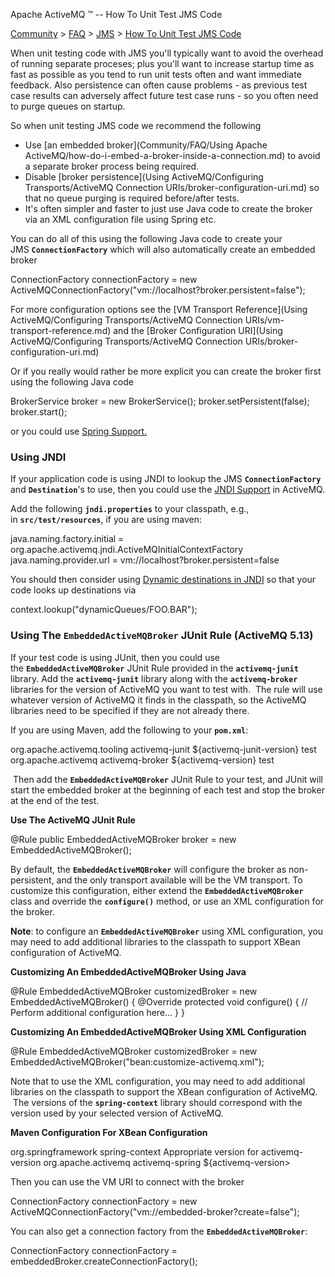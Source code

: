 Apache ActiveMQ ™ -- How To Unit Test JMS Code 

[Community](community.md) > [FAQ](CommunityCommunity/Community/faq.md) > [JMS](Community/FAQCommunity/FAQ/Community/FAQ/jms.md) > [How To Unit Test JMS Code](Community/FAQ/JMSCommunity/FAQ/JMS/Community/FAQ/JMS/how-to-unit-test-jms-code.md)


When unit testing code with JMS you'll typically want to avoid the overhead of running separate proceses; plus you'll want to increase startup time as fast as possible as you tend to run unit tests often and want immediate feedback. Also persistence can often cause problems - as previous test case results can adversely affect future test case runs - so you often need to purge queues on startup.

So when unit testing JMS code we recommend the following

*   Use [an embedded broker](Community/FAQ/Using Apache ActiveMQ/how-do-i-embed-a-broker-inside-a-connection.md) to avoid a separate broker process being required.
*   Disable [broker persistence](Using ActiveMQ/Configuring Transports/ActiveMQ Connection URIs/broker-configuration-uri.md) so that no queue purging is required before/after tests.
*   It's often simpler and faster to just use Java code to create the broker via an XML configuration file using Spring etc.

You can do all of this using the following Java code to create your JMS **`ConnectionFactory`** which will also automatically create an embedded broker

ConnectionFactory connectionFactory = new ActiveMQConnectionFactory("vm://localhost?broker.persistent=false");

For more configuration options see the [VM Transport Reference](Using ActiveMQ/Configuring Transports/ActiveMQ Connection URIs/vm-transport-reference.md) and the [Broker Configuration URI](Using ActiveMQ/Configuring Transports/ActiveMQ Connection URIs/broker-configuration-uri.md)

Or if you really would rather be more explicit you can create the broker first using the following Java code

BrokerService broker = new BrokerService();
broker.setPersistent(false);
broker.start();

or you could use [Spring Support.](Connectivity/Containers/spring-Community/support.md)

### Using JNDI

If your application code is using JNDI to lookup the JMS **`ConnectionFactory`** and **`Destination`**'s to use, then you could use the [JNDI Support](Connectivity/Containers/jndi-Community/support.md) in ActiveMQ.

Add the following **`jndi.properties`** to your classpath, e.g., in **`src/test/resources`**, if you are using maven:

java.naming.factory.initial = org.apache.activemq.jndi.ActiveMQInitialContextFactory
java.naming.provider.url = vm://localhost?broker.persistent=false

You should then consider using [Dynamic destinations in JNDI](Connectivity/Containers/jndi-Community/support.md) so that your code looks up destinations via

context.lookup("dynamicQueues/FOO.BAR");

### Using The `EmbeddedActiveMQBroker` JUnit Rule (ActiveMQ 5.13)

If your test code is using JUnit, then you could use the **`EmbeddedActiveMQBroker`** JUnit Rule provided in the **`activemq-junit`** library. Add the **`activemq-junit`** library along with the **`activemq-broker`** libraries for the version of ActiveMQ you want to test with.  The rule will use whatever version of ActiveMQ it finds in the classpath, so the ActiveMQ libraries need to be specified if they are not already there.

If you are using Maven, add the following to your **`pom.xml`**:

<dependency>
    <groupId>org.apache.activemq.tooling</groupId>
    <artifactId>activemq-junit</artifactId>
    <version>${activemq-junit-version}</version>
    <scope>test</scope>
</dependency> 

<dependency>
    <groupId>org.apache.activemq</groupId>
    <artifactId>activemq-broker</artifactId>
    <version>${activemq-version}</version>
    <scope>test</scope>
</dependency>

 Then add the **`EmbeddedActiveMQBroker`** JUnit Rule to your test, and JUnit will start the embedded broker at the beginning of each test and stop the broker at the end of the test.

**Use The ActiveMQ JUnit Rule**

@Rule
public EmbeddedActiveMQBroker broker = new EmbeddedActiveMQBroker();

By default, the **`EmbeddedActiveMQBroker`** will configure the broker as non-persistent, and the only transport available will be the VM transport. To customize this configuration, either extend the **`EmbeddedActiveMQBroker`** class and override the **`configure()`** method, or use an XML configuration for the broker.  

**Note**: to configure an **`EmbeddedActiveMQBroker`** using XML configuration, you may need to add additional libraries to the classpath to support XBean configuration of ActiveMQ.

**Customizing An EmbeddedActiveMQBroker Using Java**

@Rule
EmbeddedActiveMQBroker customizedBroker = new EmbeddedActiveMQBroker() {
    @Override
    protected void configure() {
        // Perform additional configuration here...
    }
}

  

**Customizing An EmbeddedActiveMQBroker Using XML Configuration**

@Rule
EmbeddedActiveMQBroker customizedBroker = new EmbeddedActiveMQBroker("bean:customize-activemq.xml");

Note that to use the XML configuration, you may need to add additional libraries on the classpath to support the XBean configuration of ActiveMQ.  The versions of the **`spring-context`** library should correspond with the version used by your selected version of ActiveMQ.

**Maven Configuration For XBean Configuration**

<dependency>
    <groupId>org.springframework</groupId>
    <artifactId>spring-context</artifactId>
    <version>Appropriate version for activemq-version</version>
</dependency>

<dependency>
    <groupId>org.apache.activemq</groupId>
    <artifactId>activemq-spring</artifactId>
    <version>${activemq-version></version>
</dependency>

Then you can use the VM URI to connect with the broker

ConnectionFactory connectionFactory = new ActiveMQConnectionFactory("vm://embedded-broker?create=false");

You can also get a connection factory from the **`EmbeddedActiveMQBroker`**:

ConnectionFactory connectionFactory = embeddedBroker.createConnectionFactory();

